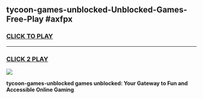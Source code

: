 
## tycoon-games-unblocked-Unblocked-Games-Free-Play #axfpx
<h3>
<a href="https://us.freeplayer.one?title=tycoon-games-unblocked&ref=9M">CLICK TO PLAY</a></h3>
<hr>

<h3>
<a href="https://us.freeplayer.one?title=tycoon-games-unblocked&ref=9M">CLICK 2 PLAY</a>
  
</h3>

<a href="https://us.freeplayer.one?title=tycoon-games-unblocked&ref=9M"><img src="https://clearcache.store/games.png"></a>


**tycoon-games-unblocked games unblocked: Your Gateway to Fun and Accessible Online Gaming**
